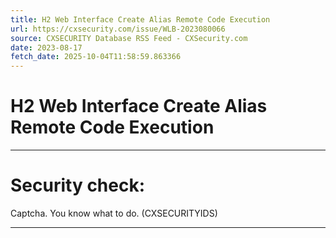 ```yaml
---
title: H2 Web Interface Create Alias Remote Code Execution
url: https://cxsecurity.com/issue/WLB-2023080066
source: CXSECURITY Database RSS Feed - CXSecurity.com
date: 2023-08-17
fetch_date: 2025-10-04T11:58:59.863366
---
```


# H2 Web Interface Create Alias Remote Code Execution

---

# Security check:

Captcha. You know what to do. (CXSECURITYIDS)

---